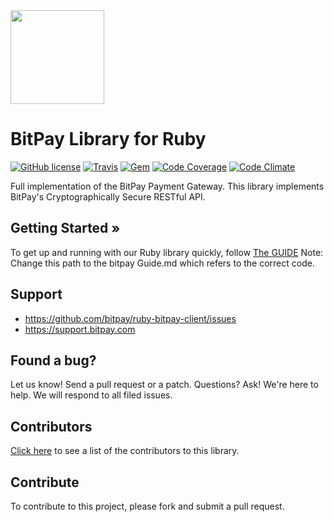 <img src="https://bitpay.com/_nuxt/img/bitpay-logo-blue.1c0494b.svg" width="150">

# BitPay Library for Ruby 

[![GitHub license](https://img.shields.io/badge/license-MIT-blue.svg?style=flat-square)](https://raw.githubusercontent.com/bitpay/ruby-client/master/LICENSE.md)
[![Travis](https://img.shields.io/travis/bitpay/ruby-client.svg?style=flat-square)](https://travis-ci.org/bitpay/ruby-client)
[![Gem](https://img.shields.io/gem/v/bitpay-sdk.svg?style=flat-square)](https://rubygems.org/gems/bitpay-sdk)
[![Code Coverage](https://img.shields.io/coveralls/bitpay/ruby-client.svg?style=flat-square)](https://coveralls.io/r/bitpay/ruby-client?branch=master)
[![Code Climate](https://img.shields.io/codeclimate/github/bitpay/ruby-client.svg?style=flat-square)](https://codeclimate.com/github/bitpay/ruby-client)

Full implementation of the BitPay Payment Gateway. This library implements BitPay's Cryptographically Secure RESTful API.

## Getting Started &raquo;
To get up and running with our Ruby library quickly, follow [The GUIDE](https://github.com/bitpay/ruby-client/blob/master/GUIDE.md)
Note: Change this path to the bitpay Guide.md which refers to the correct code.

## Support

* https://github.com/bitpay/ruby-bitpay-client/issues
* https://support.bitpay.com

## Found a bug?
Let us know! Send a pull request or a patch. Questions? Ask! We're here to help. We will respond to all filed issues.

## Contributors
[Click here](https://github.com/bitpay/ruby-client/graphs/contributors) to see a list of the contributors to this library.

## Contribute

To contribute to this project, please fork and submit a pull request.